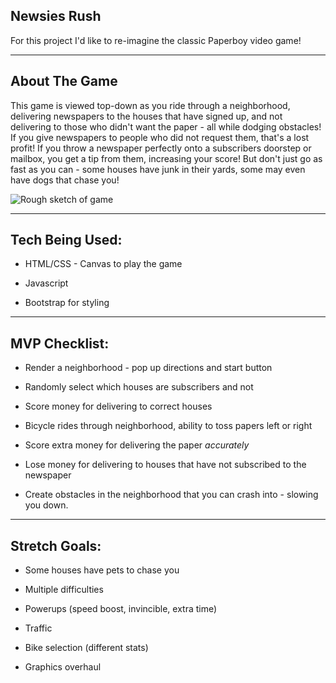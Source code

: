 ## Newsies Rush

For this project I'd like to re-imagine the classic Paperboy video game!  

___


## About The Game

This game is viewed top-down as you ride through a neighborhood, delivering newspapers to the houses that have signed up, and not delivering to those who didn't want the paper - all while dodging obstacles!  If you give newspapers to people who did not request them, that's a lost profit!  If you throw a newspaper perfectly onto a subscribers doorstep or mailbox, you get a tip from them, increasing your score!  But don't just go as fast as you can - some houses have junk in their yards, some may even have dogs that chase you!

![Rough sketch of game](p1-sketch.png)
___
## Tech Being Used:

* HTML/CSS - Canvas to play the game

* Javascript

* Bootstrap for styling

___

## MVP Checklist:

* Render a neighborhood - pop up directions and start button

* Randomly select which houses are subscribers and not

* Score money for delivering to correct houses

* Bicycle rides through neighborhood, ability to toss papers left or right

* Score extra money for delivering the paper *accurately*

* Lose money for delivering to houses that have not subscribed to the newspaper

* Create obstacles in the neighborhood that you can crash into - slowing you down.

___
## Stretch Goals:

* Some houses have pets to chase you

* Multiple difficulties

* Powerups (speed boost, invincible, extra time)

* Traffic

* Bike selection (different stats)

* Graphics overhaul
